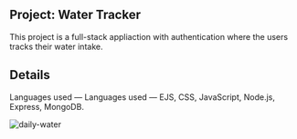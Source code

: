 ## Project: Water Tracker
This project is a full-stack appliaction with authentication where the users tracks their water intake.

## Details
Languages used — Languages used — EJS, CSS, JavaScript, Node.js, Express, MongoDB.

![daily-water](https://user-images.githubusercontent.com/88905557/138612033-a9f3d7d7-811e-45de-9957-ec3377039b84.png)



